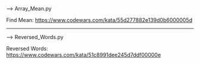 --> Array_Mean.py

Find Mean:
https://www.codewars.com/kata/55d277882e139d0b6000005d

**************************************************************
--> Reversed_Words.py

Reversed Words: 
https://www.codewars.com/kata/51c8991dee245d7ddf00000e
